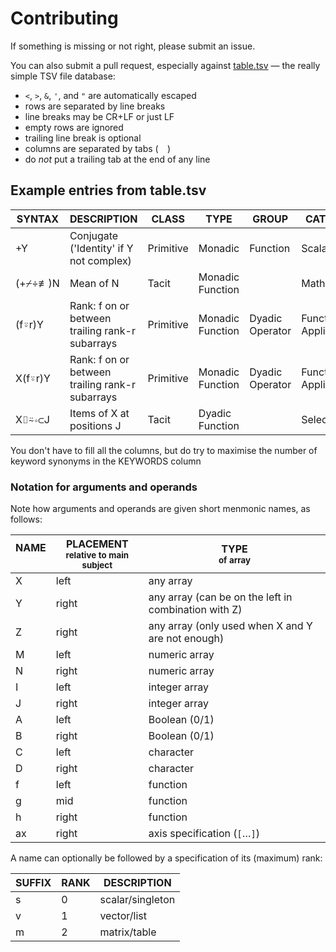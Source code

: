 # Contributing

If something is missing or not right, please submit an issue.

You can also submit a pull request, especially against [table.tsv](table.tsv) — the really simple TSV file database: 

- `<`, `>`, `&`, `'`, and `"` are automatically escaped
- rows are separated by line breaks
- line breaks may be CR+LF or just LF
- empty rows are ignored
- trailing line break is optional
- columns are separated by tabs (`	`)
- do *not* put a trailing tab at the end of any line

## Example entries from table.tsv

|SYNTAX|DESCRIPTION|CLASS|TYPE|GROUP|CATEGORY|KEYWORDS|
|------|-----------|-----|----|-----|---------|--------|
| +Y   |Conjugate ('Identity' if Y not complex)|Primitive|Monadic|Function|Scalar|Function|Mathematical|plus complex|
|(+⌿÷≢)N|Mean of N|Tacit|Monadic Function| |Mathematical|average arithmeticmean|
|(f⍤r)Y|Rank: f on or between trailing rank-r subarrays|Primitive|Monadic Function|Dyadic Operator|Function Application|	jotdiaeresis rank paw|
|X(f⍤r)Y|Rank: f on or between trailing rank-r subarrays|Primitive|Monadic Function|Dyadic Operator|Function Application|	jotdiaeresis rank paw|
|X⌷⍨∘⊂J|Items of X at positions J|Tacit|Dyadic Function| |Selection|index|

You don't have to fill all the columns, but do try to maximise the number of keyword synonyms in the KEYWORDS column

### Notation for arguments and operands

Note how arguments and operands are given short menmonic names, as follows:

|NAME<br> |PLACEMENT<br><sup>relative to main subject</sub>|TYPE<br><sup>of array</sup>|
| - | - | -|
|X|left|any array|
|Y|right|any array (can be on the left in combination with Z)|
|Z|right|any array (only used when X and Y are not enough)|
|M|left|numeric array|
|N|right|numeric array|
|I|left|integer array|
|J|right|integer array|
|A|left|Boolean (0/1)|
|B|right|Boolean (0/1)|
|C|left|character|
|D|right|character|
|f|left|function|
|g|mid|function|
|h|right|function|
|ax|right|axis specification (`[`…`]`)|

A name can optionally be followed by a specification of its (maximum) rank:

|SUFFIX|RANK|DESCRIPTION|
| - | - | -|
|s|0|scalar/singleton|
|v|1|vector/list|
|m|2|matrix/table|
